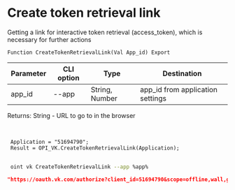 ﻿---
sidebar_position: 1
---

# Create token retrieval link
Getting a link for interactive token retrieval (access_token), which is necessary for further actions



`Function CreateTokenRetrievalLink(Val App_id) Export`

 | Parameter | CLI option | Type | Destination |
 |-|-|-|-|
 | app_id | --app | String, Number | app_id from application settings |

 
 Returns: String - URL to go to in the browser 

<br/>




```bsl title="Code example"
 Application = "51694790";
 Result = OPI_VK.CreateTokenRetrievalLink(Application);
```
	


```sh title="CLI command example"
 
 oint vk CreateTokenRetrievalLink --app %app%

```

```json title="Result"
"https://oauth.vk.com/authorize?client_id=51694790&scope=offline,wall,groups,photos,stats,stories,ads,market,video&v=5.131&response_type=token&redirect_uri=https://api.vk.com/blank.html"
```
